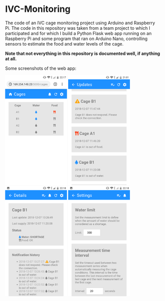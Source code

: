 # IVC-Monitoring
The code of an IVC cage monitoring project using Arduino and Raspberry Pi.
The code in this repository was taken from a team project to which I participated and for which
I build a Python Flask web app running on an Raspberry Pi and some program
that ran on Arduino Nano, controlling sensors to estimate the food and water levels
of the cage.

**Note that not everything in this repository is documented well, if anything at all.**

Some screenshots of the web app:
<p float="left">
  <img src="screenshots/webapp_1.png" width="200" />
  <img src="screenshots/webapp_2.png" width="200" />
  <img src="screenshots/webapp_3.png" width="200" />
  <img src="screenshots/webapp_4.png" width="200" />
</p>
